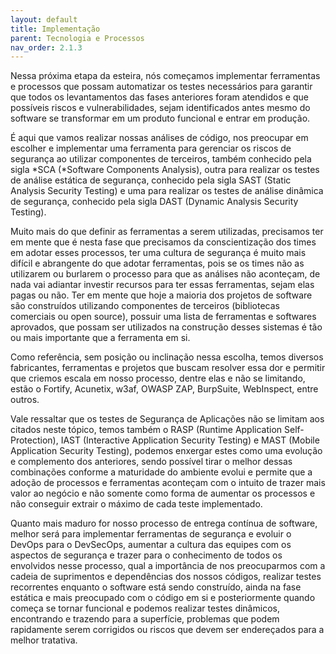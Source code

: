 ```yaml
---
layout: default
title: Implementação
parent: Tecnologia e Processos
nav_order: 2.1.3
---
```


Nessa próxima etapa da esteira, nós começamos implementar ferramentas e processos que possam automatizar os testes necessários para garantir que todos os levantamentos das fases anteriores foram atendidos e que possíveis riscos e vulnerabilidades, sejam identificados antes mesmo do software se transformar em um produto funcional e entrar em produção. 

É aqui que vamos realizar nossas análises de código, nos preocupar em escolher e implementar uma ferramenta para gerenciar os riscos de segurança ao utilizar componentes de terceiros, também conhecido pela sigla *SCA (*Software Components Analysis), outra para realizar os testes de análise estática de segurança, conhecido pela sigla SAST (Static Analysis Security Testing) e uma para realizar os testes de análise dinâmica de segurança, conhecido pela sigla DAST (Dynamic Analysis Security Testing). 

Muito mais do que definir as ferramentas a serem utilizadas, precisamos ter em mente que é nesta fase que precisamos da conscientização dos times em adotar esses processos, ter uma cultura de segurança é muito mais difícil e abrangente do que adotar ferramentas, pois se os times não as utilizarem ou burlarem o processo para que as análises não aconteçam, de nada vai adiantar investir recursos para ter essas ferramentas, sejam elas pagas ou não. Ter em mente que hoje a maioria dos projetos de software são construídos utilizando componentes de terceiros (bibliotecas comerciais ou open source), possuir uma lista de ferramentas e softwares aprovados, que possam ser utilizados na construção desses sistemas é tão ou mais importante que a ferramenta em si. 

Como referência, sem posição ou inclinação nessa escolha, temos diversos fabricantes, ferramentas e projetos que buscam resolver essa dor e permitir que criemos escala em nosso processo, dentre elas e não se limitando, estão o Fortify, Acunetix, w3af, OWASP ZAP, BurpSuite, WebInspect, entre outros. 

Vale ressaltar que os testes de Segurança de Aplicações não se limitam aos citados neste tópico, temos também o RASP (Runtime Application Self-Protection), IAST (Interactive Application Security Testing) e MAST (Mobile Application Security Testing), podemos enxergar estes como uma evolução e complemento dos anteriores, sendo possível tirar o melhor dessas combinações conforme a maturidade do ambiente evolui e permite que a adoção de processos e ferramentas aconteçam com o intuito de trazer mais valor ao negócio e não somente como forma de aumentar os processos e não conseguir extrair o máximo de cada teste implementado. 

Quanto mais maduro for nosso processo de entrega contínua de software, melhor será para implementar ferramentas de segurança e evoluir o DevOps para o DevSecOps, aumentar a cultura das equipes com os aspectos de segurança e trazer para o conhecimento de todos os envolvidos nesse processo, qual a importância de nos preocuparmos com a cadeia de suprimentos e dependências dos nossos códigos, realizar testes recorrentes enquanto o software está sendo construído, ainda na fase estática e mais preocupado com o código em si e posteriormente quando começa se tornar funcional e podemos realizar testes dinâmicos, encontrando e trazendo para a superfície, problemas que podem rapidamente serem corrigidos ou riscos que devem ser endereçados para a melhor tratativa.
